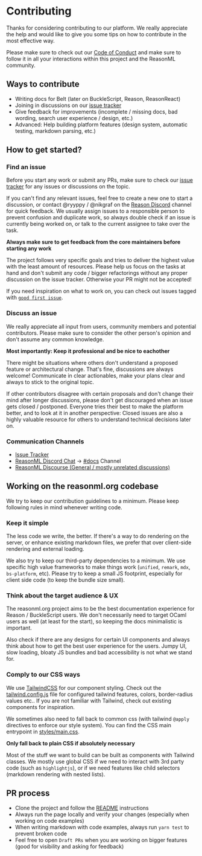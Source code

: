 # Contributing

Thanks for considering contributing to our platform. We really appreciate the help and would
like to give you some tips on how to contribute in the most effective way.

Please make sure to check out our [Code of Conduct](CODE_OF_CONDUCT.md) and
make sure to follow it in all your interactions within this project and the
ReasonML community.

## Ways to contribute

- Writing docs for Belt (later on BuckleScript, Reason, ReasonReact)
- Joining in discussions on our [issue tracker](https://github.com/reason-association/reasonml.org/issues)
- Give feedback for improvements (incomplete / missing docs, bad wording,
  search user experience / design, etc.)
- Advanced: Help building platform features (design system, automatic testing, markdown parsing, etc.)

## How to get started?

### Find an issue

Before you start any work or submit any PRs, make sure to check our [issue
tracker](https://github.com/reason-association/reasonml.org/issues) for any
issues or discussions on the topic.

If you can't find any relevant issues, feel free to create a new one to start a
discussion, or contact @ryyppy / @nikgraf on the [Reason
Discord](https://discord.gg/reasonml) channel for quick feedback. We usually
assign issues to a responsible person to prevent confusion and duplicate
work, so always double check if an issue is currently being worked on, or talk
to the current assignee to take over the task.

**Always make sure to get feedback from the core maintainers before starting any work**

The project follows very specific goals and tries to deliver the highest value
with the least amount of resources. Please help us focus on the tasks at hand
and don't submit any code / bigger refactorings without any proper discussion
on the issue tracker. Otherwise your PR might not be accepted! 

If you need inspiration on what to work on, you can check out issues tagged
with [`good first
issue`](https://github.com/reason-association/reasonml.org/issues?q=is%3Aissue+is%3Aopen+label%3A"good+first+issue").

### Discuss an issue

We really appreciate all input from users, community members and potential
contributors. Please make sure to consider the other person's opinion and
don't assume any common knowledge.

**Most importantly: Keep it professional and be nice to eachother**

There might be situations where others don't understand a proposed feature or
architectural change. That's fine, discussions are always welcome! Communicate
in clear actionables, make your plans clear and always to stick to the original
topic.

If other contributors disagree with certain proposals and don't change their
mind after longer discussions, please don't get discouraged when an issue gets
closed / postponed. Everyone tries their best to make the platform better, and
to look at it in another perspective: Closed issues are also a highly valuable
resource for others to understand technical decisions later on.

### Communication Channels

- [Issue Tracker](https://github.com/reason-association/reasonml.org/issues)
- [ReasonML Discord Chat](https://discord.gg/reasonml) -> [#docs](https://discord.gg/fscQAnj) Channel
- [ReasonML Discourse (General / mostly unrelated discussions)](https://reasonml.chat)

## Working on the reasonml.org codebase

We try to keep our contribution guidelines to a minimum. Please keep following
rules in mind whenever writing code.

### Keep it simple

The less code we write, the better. If there's a way to do rendering on the
server, or enhance existing markdown files, we prefer that over client-side
rendering and external loading.

We also try to keep our third-party dependencies to a minimum. We use specific
high value frameworks to make things work (`unified`, `remark`, `mdx`,
`bs-platform`, etc).  Please try to keep a small JS footprint, especially for
client side code (to keep the bundle size small).

### Think about the target audience & UX

The reasonml.org project aims to be the best documentation experience for
Reason / BuckleScript users. We don't necessarily need to target OCaml users as
well (at least for the start), so keeping the docs minimalistic is important.

Also check if there are any designs for certain UI components and always think
about how to get the best user experience for the users. Jumpy UI, slow
loading, bloaty JS bundles and bad accessibility is not what we stand for.

### Comply to our CSS ways

We use [TailwindCSS](https://tailwindcss.com) for our component styling. Check
out the [tailwind.config.js](tailwind.config.js) file for configured tailwind
features, colors, border-radius values etc..  If you are not familiar with
Tailwind, check out existing components for inspiration.

We sometimes also need to fall back to common css (with tailwind `@apply`
directives to enforce our style system). You can find the CSS main entrypoint
in [styles/main.css](styles/main.css).

**Only fall back to plain CSS if absolutely necessary**

Most of the stuff we want to build can be built as components with Tailwind
classes. We mostly use global CSS if we need to interact with 3rd party code
(such as `highlightjs`), or if we need features like child selectors (markdown
rendering with nested lists).

## PR process

- Clone the project and follow the [README](README.md) instructions
- Always run the page locally and verify your changes (especially when working on code examples)
- When writing markdown with code examples, always run `yarn test` to prevent broken code
- Feel free to open `Draft PRs` when you are working on bigger features (good
  for visibility and asking for feedback)
